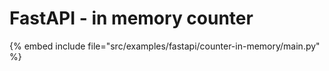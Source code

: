 # FastAPI - in memory counter

{% embed include file="src/examples/fastapi/counter-in-memory/main.py" %}


